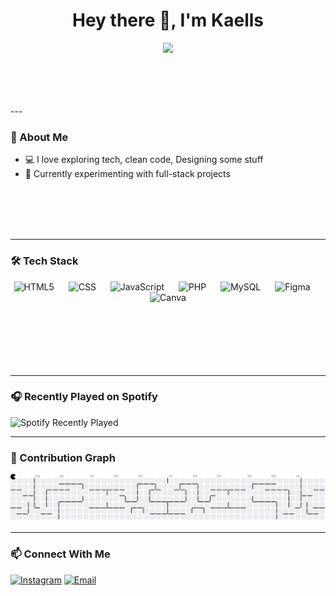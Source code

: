 <h1 align="center">Hey there 👋, I'm Kaells</h1>

<p align="center">
  <img src="https://media.giphy.com/media/nYDNbHGL5Olyllo4Ks/giphy.gif" width="1000"/>

</p>
<br>
<br>
<br>
<br>
---

### 🧠 About Me

- 💻 I love exploring tech, clean code, Designing some stuff  
- 🧪 Currently experimenting with full-stack projects  
<br>
<br>
<br>
<br>




---

### 🛠️ Tech Stack

<div align="center">
  <img src="https://cdn.jsdelivr.net/gh/devicons/devicon/icons/html5/html5-original.svg" height="40" alt="HTML5" />
  <img width="15" />
  <img src="https://cdn.jsdelivr.net/gh/devicons/devicon/icons/css3/css3-original.svg" height="40" alt="CSS" />
  <img width="15" />
  <img src="https://cdn.jsdelivr.net/gh/devicons/devicon/icons/javascript/javascript-original.svg" height="40" alt="JavaScript" />
  <img width="15" />
  <img src="https://cdn.jsdelivr.net/gh/devicons/devicon/icons/php/php-original.svg" height="40" alt="PHP" />
  <img width="15" />
  <img src="https://cdn.jsdelivr.net/gh/devicons/devicon/icons/mysql/mysql-original.svg" height="40" alt="MySQL" />
  <img width="15" />
  <img src="https://cdn.jsdelivr.net/gh/devicons/devicon/icons/figma/figma-original.svg" height="40" alt="Figma" />
  <img width="15" />
  <img src="https://cdn.jsdelivr.net/gh/devicons/devicon/icons/canva/canva-original.svg" height="40" alt="Canva" />
</div>
<br>
<br>
<br>
<br>
<br>
<br>

---

### 🎧 Recently Played on Spotify

![Spotify Recently Played](https://spotify-recently-played-readme.vercel.app/api?user=31va35iwhl37fnw3wiasbtxflwii&count=3&unique=true)

---

### 👾 Contribution Graph

![Pacman](https://raw.githubusercontent.com/Kaells-Januar/Kaells-Januar/output/pacman-contribution-graph.svg)

---

### 📫 Connect With Me

[![Instagram](https://img.shields.io/badge/Instagram-E4405F?style=for-the-badge&logo=instagram&logoColor=white)](https://instagram.com/4zuuya)
[![Email](https://img.shields.io/badge/Email-D14836?style=for-the-badge&logo=gmail&logoColor=white)](mailto:ridwnv@gmail.com)
